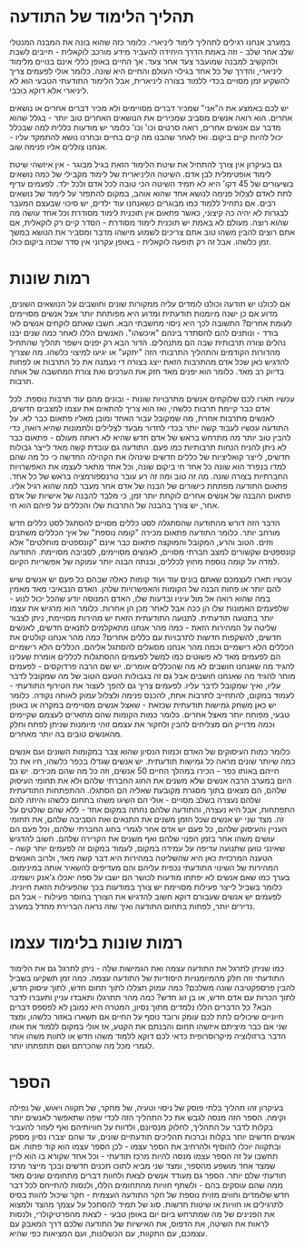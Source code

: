 תהליך הלימוד של התודעה
===== 

במערב אנחנו רגילים לתהליך לימוד ליניארי. כלומר כזה שהוא בונה את המבנה המנטלי שלב אחר שלב - וזה באמת הדרך היחידה להעביר מידע מורכב לוקאלית - חייבים לשבת ולהקשיב למבנה שמועבר צעד אחר צעד. אך החיים באופן כללי אינם בנויים מלימוד ליניארי, והדרך של כל אחד בגילוי העולם והחיים היא שונה. כלומר אולי לפעמים צריך להשקיע זמן מסויים בכדי ללמוד בצורה ליניארית, אבל הלימוד התודעתי הטבעי הוא לא ליניארי אלא דוקא כוכבי. 

יש לכם באמצע את ה"אני" שמכיר דברים מסויימים ולא מכיר דברים אחרים או נושאים אחרים. הוא רואה אנשים מסביב שמכירים את הנושאים האחרים טוב יותר - בגלל שהוא מדבר עם אנשים אחרים, רואה סרטים וכו' וכו' כלומר יש מודעות כללית למה שבכלל יכול להיות קיים ביקום. ואז לאחר שהבנו מה קיים בחיים ובחרנו נושא להתמקד עליו - אנחנו צוללים אליו פנימה שוב. 

גם בעיקרון אין צורך להתחיל את שיטת הלימוד הזאת בגיל מבוגר - אין איזשהי שיטת לימוד אופטימלית לבן אדם. השיטה הליניארית של לימוד מקבילי של כמה נושאים בשיעורים של 45 דקו' היא לא תמיד השיטה הכי טובה לכל אדם ולכל ילד. לפעמים עדיף לתת לאדם לצלול פנימה לנושא אחד שהוא אוהב, במקום להתפזר על לימוד של נושאים רבים. אם נתחיל ללמוד כמו מבוגרים כשאנחנו עוד ילדים, יש סיכוי שבעצם המעבר לבגרות לא יהיה כה קיצוני, כאשר פתאום אין תוכנית לימוד מסודרת וכל אחד עושה מה שהוא רוצה. מעולם לא באמת יש תוכנית לימוד מסודרת - הסדר קיים רק לוקאלית, אם אתם רוצים להבין משהו טוב אתם צריכים לשמוע מישהו מדבר ומסביר את הנושא במשך זמן כלשהו. אבל זה רק תופעה לוקאלית - באופן עקרוני אין סדר שכזה ביקום כולו.  

רמות שונות
====== 

אם לכולנו יש תודעה וכולנו לומדים עליה ממקורות שונים וחושבים על הנושאים השונים, מדוע אם כן ישנה מיומנות תודעתית ומדוע היא מפותחת יותר אצל אנשים מסויימים לעומת אחרים? התשובה לכך היא ניסוי מחשבתי הבא. חשבו שאתם לוקחים אנשים לאי בודד - ונותנים להם להסתדר בינהם "איכשהו". האנשים הללו לאחר כמה שנים יבנו נהלים וצורה תרבותית שבה הם מתנהלים. הדור הבא רק יפנים וישפר תהליך שהתחיל מהדורות הקודמים והתהליך התרבותי הזה "יתקע" או יגיעו למיצוי כלשהו. מה שצריך להדגיש כאן שכל אדם מהתרבות הזאת ייצג בצורה די נעמנה את כל התרבות או לפחות בדיוק רב מאד. כלומר הוא יפנים מאד חזק את הערכים ואת צורת המחשבה של אותה תרבות. 

עכשיו תארו לכם שלוקחים אנשים מתרבויות שונות - ובונים מהם עוד תרבות נוספת. לכל אדם כבר קיימת תרבות כלשהי, ואז הוא צריך להתאים את עצמו למצבים חדשים, לאנשים מתרבות אחרת, מה שמקובל עבור האחד ומובן מאליו פתאום כבר לא. על התודעה עכשיו לעבוד קשה יותר בכדי לחדור מבעד לצלילים ולתמונות שהיא רואה, כדי להבין טוב יותר מה מתרחש בראש של אדם חדש שהיא לא ראתה מעולם - פתאום כבר לא ניתן להניח הנחות תרבותיות כמו פעם. התודעה גם עובדת קשה מאד לייצר גבולות חדשים, לייצר קואליציות של כללים חדשים שינהלו את הקהילה החדשה כי כל מה שהם למדו בנפרד הוא שונה כל אחד חי ביקום שונה, וכל אחד מתאר לעצמו את האפשרויות החברתיות בצורה שונה. מה זה טוב ומה זה רע עובר טרנספורמציה בראש של כל אחד. פתאום התודעה מפתחת כישורים של הבנה של אדם אחר מעבר למה שהוא רגיל אליו. פתאום ההבנה של אנשים אחרים לוקחת יותר זמן, כי מלבד להבנה של אישיות של אדם אחר, יש צורך בהבנה של התרבות שלו והכללים על פיהם הוא חי.  

הדבר הזה דורש מהתודעה שהסתגלה לסט כללים מסויים להסתגל לסט כללים חדש מורחב יותר. כלומר התודעה פתאום מכירה "קומה נוספת" של איך הכללים משתנים וזזים. הטוב והרע, המקובל והמוקצה פתאום כבר אינם "קונספטים מוחלטים" אלא קונספטים שקשורים למצב חברתי מסויים, לאנשים מסויימים, לסביבה מסויימת. התודעה למדה על קומה נוספת מחוץ לכללים, ובנתה הבנה יותר עמוקה של אפשריות הקיום.  

עכשיו תארו לעצמכם שאתם בונים עוד ועוד קומות כאלה שבהם כל פעם יש אנשים שיש להם יותר או פחות הבנה של הקומות והאפשרויות שלהן. האדם הנבאיבי מאד מאמין במה שהוא רואה אל מול עיניו ובדעות שלו, האדם המנוסה יודע שהכל יכול לנוע - שלפעמים האמונות שלו הן ככה אבל לאחר מכן הן אחרות. כלומר הוא מרגיש את עצמו יותר בתנועה תודעתית. לתנועה התודעתית הזאת יש מהירות מסויימת, ניתן לצבור שליטה על המהירות הזאת - כמה מהר אנחנו מתאקלמים לתנאים חדשים, לאנשים חדשים, להשקפות חדשות לתרבויות עם כללים אחרים? כמה מהר אנחנו קולטים את הכללים הלא רישמיים וכמה מהר אנחנו מסוגלים להסתגל אליהם. הכללים הלא רישמיים הם לפעמים מאד לא פשוטים כמו למשל לפעמים ההסתגלות לכללים אומרת שעלינו להגיד מה שאנחנו חושבים לא מה שהכללים אומרים. יש שם הרבה פרדוקסים - לפעמים מותר להגיד מה שאנחנו חושבים אבל גם זה בגבולות הטעם הטוב של מה שמקובל לדבר עליו, ואיך שמקובל לדבר עליו. לפעמים צריך גם להפך לעצור את הטירוף התודעתי - לעמוד במקום, להתחייב לתרבות אחת, להכנס פנימה ולצלול עמוק לאותה נקודה. כלומר יש כאן משחק גמישות תודעתית שכזאת - שאצל אנשים מסויימים במקרה או באופן טבעי, מפותח יותר מאצל אחרים. כלומר כמות הקומות שהם מתארים לעצמם שקיימים וכמה מדוייק הם מצליחים להבין ולחקור את עצמם זוהי מיומנות שניתן לפתח וחלק מהאנשים טובים בה יותר מאחרים. 

כלומר כמות העיסוקים של האדם וכמות הנסיון שהוא צבר במקומות השונים ועם אנשים כמה שיותר שונים מראה כל גמישות תודעתית. יש אנשים שגדלו בכפר כלשהו, חיו את כל חייהם באותו כפר - הכירו במהלך החיים 50 אנשים, וזה כל מה שהם מכירים. יש גם היום במערב הרבה אנשים שלא משנים את החוג החברתי שלהם ולא את תחומי העיסוק שלהם, הם מצאים בתוך מסגרת מקובעת שאליה הם הסתגלו. ההתפתחות התודעתית שלהם נעצרה בשלב מסויים - אולי הם השיגו משהו בתחום כלשהו והיתה להם התפתחות, אבל היא נעצרה, והתודעה שלהם נחתה במקום אחד - ללא שהם שולטים על זה. מצד שני יש אנשים שכל הזמן משנים את התנאים ואת הסביבה שלהם, את תחומי העניין והעיסוק שלהם, כל פעם יש אדם אחר לגמרי בחוג החברתי שלהם, וכל פעם הם עושים משהו אחר בזמן הפנוי שלהם ואף משנים את הקרירה שלהם. חשוב להדגיש שאינני טוען שתנועה עדיפה על עמידה במקום, לעמוד במקום זה לפעמים יותר קשה - הטענה המרכזית כאן היא שהשליטה במהירות היא דבר קשה מאד, ולרוב האנשים המהירות של השינוי התודעתי נכפית עליהם והם מעדיפים להשאיר אותה במינימום. בערך כמו שאם אנשים לא יפתחו מודעות לכושר הם ישבו על ספה יאכלו ג'אנק וישמינו. כלומר בשביל לייצר פעילות מסויימת יש צורך במודעות בכך שהפעילות הזאת חיונית. לפעמים יש אנשים שעבורם דוקא חשוב להדגיש את הצורך בחוסר פעילות - אבל הם נדירים יותר, לפחות בתחום התודעה ואיך שזה נראה הברירת מחדל במערב.  

רמות שונות בלימוד עצמו
====== 

כמו שניתן לתרגל את התודעה עצמה ואת הגמישות שלה - ניתן לתרגל גם את הלימוד התודעתי וזה חלק מהמיומנויות היסודיות של התודעה עצמה. כמה זמן תשקיעו בשביל להבין פרספקטיבה שונה משלכם? כמה עמוק תצללו לתוך תחום חדש, לתוך עיסוק חדש, לתוך הכרות עם אדם חדש, או בן זוג חדש? כמה מהר תתרגלו ותאבדו עניין ותעברו לדבר הבא? כל הדברים הללו נלמדים מתוך נסיון, המטרה היא כמובן לא לפספס דברים חיוניים שיכולים לתת לכם עומק ורובד נוסף על החיים אם תשארו באזור כלשהו, ומצד שני אם כבר מיציתם איזשהו תחום והבנתם את הקטע, אז אולי במקום ללמוד את אותו הדבר ברזולוציה מיקרוסרופית כדאי לכם דוקא ללמוד משהו חדש או לחוות משהו אחר לגמרי מכל מה שהכרתם ושם תתפתחו יותר. 

הספר
=====

בעיקרון זהו תהליך בלתי פוסק של ניסוי וטעיה, של מחקר, של תקווה ויאוש, של נפילה וקימה. הספר הזה מנסה לגבש את כל התהליך הזה לכדי שפה שתאפשר לאנשים יותר בקלות לדבר על התהליך, לחלוק מנסיונם, ולדווח על חוויותיהם ואף לעזור להעביר אנשים חדשים יותר בקלות וברכות תהליכים תודעתיים שונים, עד שהם יצברו נסיון מספק ובתקווה יוכלו להוסיף ולהרחיב את הספר עצמו - לכן הספר עצמו הוא קוד פתוח. אם תחשבו על זה הספר עצמו מנסה להיות מרכז תודעתי - וכל אחד שקורא בו הוא לויין שמצד אחד מושפע מהספר, ומצד שני מביא לתוכו תכנים חדשים ובכך מייצר מרכז תודעתי שלם יותר. הספר גם מעודד אנשים לצאת ולחוות דברים מתחומים שונים מאד ממה שהם עוסקים בהם - ולשתף חוויות מהתחומים הללו, ולנסות להתייחס לכל דבר חדש שלומדים וחווים מזוית נוספת של חקר התודעה העצמית - חקר שיכול להוות בסיס לתרגילים או חוויות או שיטות חדשות. סוג של תמיד להסתכל על עצמך מהצד ולמצוא את הפנינים של מה שמתרחש ביום יום באופן טבעי - לצאת מהפרטיקולרי, ולנסות לראות את השיטה, את הדפוס, את האישיות של התודעה שלכם דרך המאבק עם עצמכם, עם התקוות, עם הכשלונות, ועם המציאות כפי שהיא. 
